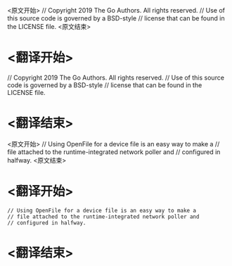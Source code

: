 
<原文开始>
// Copyright 2019 The Go Authors. All rights reserved.
// Use of this source code is governed by a BSD-style
// license that can be found in the LICENSE file.
<原文结束>

# <翻译开始>
// Copyright 2019 The Go Authors. All rights reserved.
// Use of this source code is governed by a BSD-style
// license that can be found in the LICENSE file.
# <翻译结束>


<原文开始>
	// Using OpenFile for a device file is an easy way to make a
	// file attached to the runtime-integrated network poller and
	// configured in halfway.
<原文结束>

# <翻译开始>
	// Using OpenFile for a device file is an easy way to make a
	// file attached to the runtime-integrated network poller and
	// configured in halfway.
# <翻译结束>

